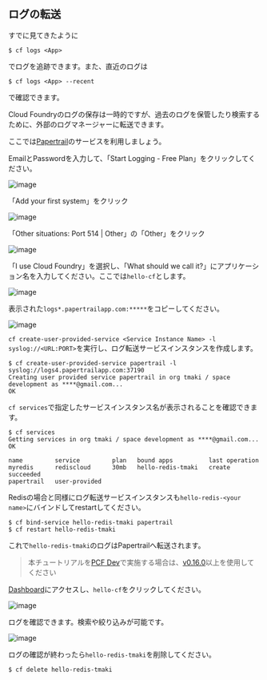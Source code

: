 ## ログの転送

すでに見てきたように

``` console
$ cf logs <App>
```

でログを追跡できます。また、直近のログは

``` console
$ cf logs <App> --recent
```

で確認できます。

Cloud Foundryのログの保存は一時的ですが、過去のログを保管したり検索するために、外部のログマネージャーに転送できます。

ここでは[Papertrail](https://papertrailapp.com/)のサービスを利用しましょう。

EmailとPasswordを入力して、「Start Logging - Free Plan」をクリックしてください。

![image](https://qiita-image-store.s3.amazonaws.com/0/1852/39b90a9d-9cd1-bce8-d602-466a110ee104.png)

「Add your first system」をクリック

![image](https://qiita-image-store.s3.amazonaws.com/0/1852/72aae222-8e71-772b-b292-f773604f5784.png)

「Other situations: Port 514 | Other」の「Other」をクリック

![image](https://qiita-image-store.s3.amazonaws.com/0/1852/266426f4-f41e-8f9d-6e5d-811aa6abd070.png)

「I use Cloud Foundry」を選択し、「What should we call it?」にアプリケーション名を入力してください。ここでは`hello-cf`とします。

![image](https://qiita-image-store.s3.amazonaws.com/0/1852/946fc197-bbce-28e4-6414-aeb99db5ab4c.png)

表示された`logs*.papertrailapp.com:*****`をコピーしてください。

![image](https://qiita-image-store.s3.amazonaws.com/0/1852/57c6c05c-c800-27ff-3641-590c8dc361a5.png)


`cf create-user-provided-service <Service Instance Name> -l syslog://<URL:PORT>`を実行し、ログ転送サービスインスタンスを作成します。

``` console
$ cf create-user-provided-service papertrail -l syslog://logs4.papertrailapp.com:37190
Creating user provided service papertrail in org tmaki / space development as ****@gmail.com...
OK
```

`cf services`で指定したサービスインスタンス名が表示されることを確認できます。

``` console
$ cf services
Getting services in org tmaki / space development as ****@gmail.com...
OK

name         service         plan   bound apps          last operation   
myredis      rediscloud      30mb   hello-redis-tmaki   create succeeded   
papertrail   user-provided 
```

Redisの場合と同様にログ転送サービスインスタンスも`hello-redis-<your name>`にバインドしてrestartしてください。

```
$ cf bind-service hello-redis-tmaki papertrail
$ cf restart hello-redis-tmaki
```

これで`hello-redis-tmaki`のログはPapertrailへ転送されます。

> 本チュートリアルを[PCF Dev](pcf-dev.md)で実施する場合は、[v0.16.0](https://github.com/pivotal-cf/pcfdev/releases/tag/v0.16.0)以上を使用してください

[Dashboard](https://papertrailapp.com/dashboard)にアクセスし、`hello-cf`をクリックしてください。


![image](https://qiita-image-store.s3.amazonaws.com/0/1852/82857789-00a1-ab67-2e91-4ef40eb1771a.png)

ログを確認できます。検索や絞り込みが可能です。

![image](https://qiita-image-store.s3.amazonaws.com/0/1852/38fb41e8-b183-7b8b-f466-2aa315f22b80.png)


ログの確認が終わったら`hello-redis-tmaki`を削除してください。

``` console
$ cf delete hello-redis-tmaki
```

